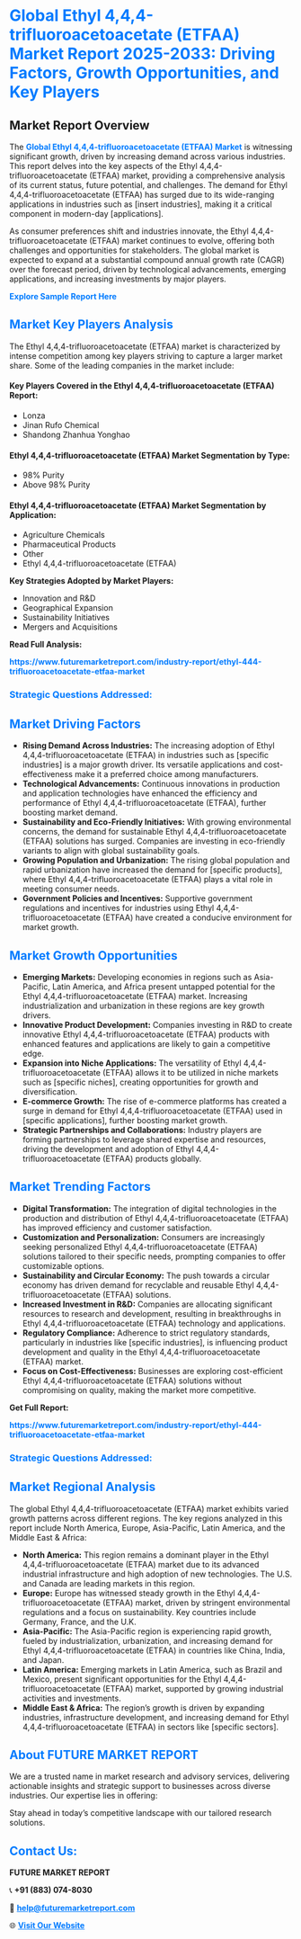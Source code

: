 <h1 style="color: #007BFF;">Global Ethyl 4,4,4-trifluoroacetoacetate (ETFAA) Market Report 2025-2033: Driving Factors, Growth Opportunities, and Key Players</h1>

<section id="overview">
<h2>Market Report Overview</h2>
<p>The <a href="https://www.futuremarketreport.com/industry-report/ethyl-444-trifluoroacetoacetate-etfaa-market" style="color: #007BFF; text-decoration: none;"><strong>Global Ethyl 4,4,4-trifluoroacetoacetate (ETFAA) Market</strong></a> is witnessing significant growth, driven by increasing demand across various industries. This report delves into the key aspects of the Ethyl 4,4,4-trifluoroacetoacetate (ETFAA) market, providing a comprehensive analysis of its current status, future potential, and challenges. The demand for Ethyl 4,4,4-trifluoroacetoacetate (ETFAA) has surged due to its wide-ranging applications in industries such as [insert industries], making it a critical component in modern-day [applications].</p>
<p>As consumer preferences shift and industries innovate, the Ethyl 4,4,4-trifluoroacetoacetate (ETFAA) market continues to evolve, offering both challenges and opportunities for stakeholders. The global market is expected to expand at a substantial compound annual growth rate (CAGR) over the forecast period, driven by technological advancements, emerging applications, and increasing investments by major players.</p>
</section>

<section id="overview">
<p><a href="https://www.futuremarketreport.com/request-sample/reportId=116414" style="color: #007BFF; text-decoration: none;"><strong>Explore Sample Report Here</strong></a></p>
</section>

<section id="key-players">
<h2 style="color: #007BFF;">Market Key Players Analysis</h2>
<p>The Ethyl 4,4,4-trifluoroacetoacetate (ETFAA) market is characterized by intense competition among key players striving to capture a larger market share. Some of the leading companies in the market include:</p>
<h4>Key Players Covered in the Ethyl 4,4,4-trifluoroacetoacetate (ETFAA) Report:</h4>
<ul><li>Lonza</li><li>Jinan Rufo Chemical</li><li>Shandong Zhanhua Yonghao</li></ul>
<h4>Ethyl 4,4,4-trifluoroacetoacetate (ETFAA) Market Segmentation by Type:</h4>
<ul><li>98% Purity</li><li>Above 98% Purity</li></ul>

<h4>Ethyl 4,4,4-trifluoroacetoacetate (ETFAA) Market Segmentation by Application:</h4>
<ul><li>Agriculture Chemicals</li><li>Pharmaceutical Products</li><li>Other</li><li>Ethyl 4,4,4-trifluoroacetoacetate (ETFAA)</li></ul>
<p><strong>Key Strategies Adopted by Market Players:</strong></p>
<ul>
<li>Innovation and R&D</li>
<li>Geographical Expansion</li>
<li>Sustainability Initiatives</li>
<li>Mergers and Acquisitions</li>
</ul>
</section>

<section>
<p><strong>Read Full Analysis: </strong></p><a href="https://www.futuremarketreport.com/industry-report/ethyl-444-trifluoroacetoacetate-etfaa-market" style="color: #007BFF; text-decoration: none;"><strong>https://www.futuremarketreport.com/industry-report/ethyl-444-trifluoroacetoacetate-etfaa-market</strong></a>
<h3 style="color: #007BFF;">Strategic Questions Addressed:</h3>
</section>

<section id="driving-factors">
<h2 style="color: #007BFF;">Market Driving Factors</h2>
<ul>
<li><strong>Rising Demand Across Industries:</strong> The increasing adoption of Ethyl 4,4,4-trifluoroacetoacetate (ETFAA) in industries such as [specific industries] is a major growth driver. Its versatile applications and cost-effectiveness make it a preferred choice among manufacturers.</li>
<li><strong>Technological Advancements:</strong> Continuous innovations in production and application technologies have enhanced the efficiency and performance of Ethyl 4,4,4-trifluoroacetoacetate (ETFAA), further boosting market demand.</li>
<li><strong>Sustainability and Eco-Friendly Initiatives:</strong> With growing environmental concerns, the demand for sustainable Ethyl 4,4,4-trifluoroacetoacetate (ETFAA) solutions has surged. Companies are investing in eco-friendly variants to align with global sustainability goals.</li>
<li><strong>Growing Population and Urbanization:</strong> The rising global population and rapid urbanization have increased the demand for [specific products], where Ethyl 4,4,4-trifluoroacetoacetate (ETFAA) plays a vital role in meeting consumer needs.</li>
<li><strong>Government Policies and Incentives:</strong> Supportive government regulations and incentives for industries using Ethyl 4,4,4-trifluoroacetoacetate (ETFAA) have created a conducive environment for market growth.</li>
</ul>
</section>

<section id="growth-opportunities">
<h2 style="color: #007BFF;">Market Growth Opportunities</h2>
<ul>
<li><strong>Emerging Markets:</strong> Developing economies in regions such as Asia-Pacific, Latin America, and Africa present untapped potential for the Ethyl 4,4,4-trifluoroacetoacetate (ETFAA) market. Increasing industrialization and urbanization in these regions are key growth drivers.</li>
<li><strong>Innovative Product Development:</strong> Companies investing in R&D to create innovative Ethyl 4,4,4-trifluoroacetoacetate (ETFAA) products with enhanced features and applications are likely to gain a competitive edge.</li>
<li><strong>Expansion into Niche Applications:</strong> The versatility of Ethyl 4,4,4-trifluoroacetoacetate (ETFAA) allows it to be utilized in niche markets such as [specific niches], creating opportunities for growth and diversification.</li>
<li><strong>E-commerce Growth:</strong> The rise of e-commerce platforms has created a surge in demand for Ethyl 4,4,4-trifluoroacetoacetate (ETFAA) used in [specific applications], further boosting market growth.</li>
<li><strong>Strategic Partnerships and Collaborations:</strong> Industry players are forming partnerships to leverage shared expertise and resources, driving the development and adoption of Ethyl 4,4,4-trifluoroacetoacetate (ETFAA) products globally.</li>
</ul>
</section>

<section id="trending-factors">
<h2 style="color: #007BFF;">Market Trending Factors</h2>
<ul>
<li><strong>Digital Transformation:</strong> The integration of digital technologies in the production and distribution of Ethyl 4,4,4-trifluoroacetoacetate (ETFAA) has improved efficiency and customer satisfaction.</li>
<li><strong>Customization and Personalization:</strong> Consumers are increasingly seeking personalized Ethyl 4,4,4-trifluoroacetoacetate (ETFAA) solutions tailored to their specific needs, prompting companies to offer customizable options.</li>
<li><strong>Sustainability and Circular Economy:</strong> The push towards a circular economy has driven demand for recyclable and reusable Ethyl 4,4,4-trifluoroacetoacetate (ETFAA) solutions.</li>
<li><strong>Increased Investment in R&D:</strong> Companies are allocating significant resources to research and development, resulting in breakthroughs in Ethyl 4,4,4-trifluoroacetoacetate (ETFAA) technology and applications.</li>
<li><strong>Regulatory Compliance:</strong> Adherence to strict regulatory standards, particularly in industries like [specific industries], is influencing product development and quality in the Ethyl 4,4,4-trifluoroacetoacetate (ETFAA) market.</li>
<li><strong>Focus on Cost-Effectiveness:</strong> Businesses are exploring cost-efficient Ethyl 4,4,4-trifluoroacetoacetate (ETFAA) solutions without compromising on quality, making the market more competitive.</li>
</ul>
</section>

<section>
<p><strong>Get Full Report: </strong></p><a href="https://www.futuremarketreport.com/industry-report/ethyl-444-trifluoroacetoacetate-etfaa-market" style="color: #007BFF; text-decoration: none;"><strong>https://www.futuremarketreport.com/industry-report/ethyl-444-trifluoroacetoacetate-etfaa-market</strong></a>
<h3 style="color: #007BFF;">Strategic Questions Addressed:</h3>
</section>


<section id="regional-analysis">
<h2 style="color: #007BFF;">Market Regional Analysis</h2>
<p>The global Ethyl 4,4,4-trifluoroacetoacetate (ETFAA) market exhibits varied growth patterns across different regions. The key regions analyzed in this report include North America, Europe, Asia-Pacific, Latin America, and the Middle East & Africa:</p>
<ul>
<li><strong>North America:</strong> This region remains a dominant player in the Ethyl 4,4,4-trifluoroacetoacetate (ETFAA) market due to its advanced industrial infrastructure and high adoption of new technologies. The U.S. and Canada are leading markets in this region.</li>
<li><strong>Europe:</strong> Europe has witnessed steady growth in the Ethyl 4,4,4-trifluoroacetoacetate (ETFAA) market, driven by stringent environmental regulations and a focus on sustainability. Key countries include Germany, France, and the U.K.</li>
<li><strong>Asia-Pacific:</strong> The Asia-Pacific region is experiencing rapid growth, fueled by industrialization, urbanization, and increasing demand for Ethyl 4,4,4-trifluoroacetoacetate (ETFAA) in countries like China, India, and Japan.</li>
<li><strong>Latin America:</strong> Emerging markets in Latin America, such as Brazil and Mexico, present significant opportunities for the Ethyl 4,4,4-trifluoroacetoacetate (ETFAA) market, supported by growing industrial activities and investments.</li>
<li><strong>Middle East & Africa:</strong> The region’s growth is driven by expanding industries, infrastructure development, and increasing demand for Ethyl 4,4,4-trifluoroacetoacetate (ETFAA) in sectors like [specific sectors].</li>
</ul>
</section>

<footer>
<h2 style="color: #007BFF;">About FUTURE MARKET REPORT</h2>
<p>We are a trusted name in market research and advisory services, delivering actionable insights and strategic support to businesses across diverse industries. Our expertise lies in offering:</p>

<p>Stay ahead in today’s competitive landscape with our tailored research solutions.</p>

<h2 style="color: #007BFF;">Contact Us:</h2>
<p><strong>FUTURE MARKET REPORT</strong></p>
<p>📞 <strong>+91 (883) 074-8030</strong></p>
<p>📧 <strong><a href="mailto:help@futuremarketreport.com" style="color: #007BFF;">help@futuremarketreport.com</a></strong></p>
<p>🌐 <strong><a href="https://www.futuremarketreport.com/" style="color: #007BFF;">Visit Our Website</a></strong></p>
</footer>